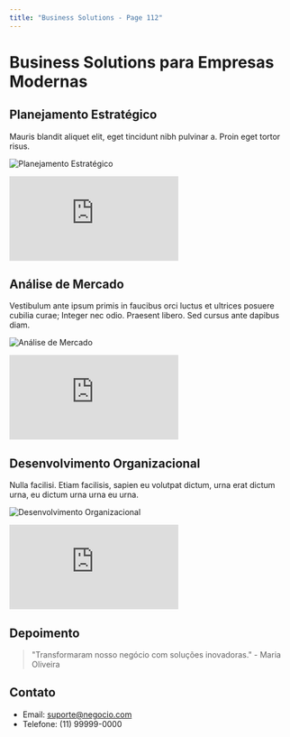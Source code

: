 ```yaml
---
title: "Business Solutions - Page 112"
---
```


# Business Solutions para Empresas Modernas

## Planejamento Estratégico
Mauris blandit aliquet elit, eget tincidunt nibh pulvinar a. Proin eget tortor risus.

![Planejamento Estratégico](https://source.unsplash.com/800x400/?business,planning,office,2775)
<iframe class="w-full h-64 object-cover rounded-lg shadow-lg my-4" src="https://www.youtube.com/embed/TD7WSLeQtVw" frameborder="0" allowfullscreen></iframe>

## Análise de Mercado
Vestibulum ante ipsum primis in faucibus orci luctus et ultrices posuere cubilia curae; Integer nec odio. Praesent libero. Sed cursus ante dapibus diam.

![Análise de Mercado](https://source.unsplash.com/800x400/?market,analysis,charts,669)
<iframe class="w-full h-64 object-cover rounded-lg shadow-lg my-4" src="https://www.youtube.com/embed/ish-2YpEkgM" frameborder="0" allowfullscreen></iframe>

## Desenvolvimento Organizacional
Nulla facilisi. Etiam facilisis, sapien eu volutpat dictum, urna erat dictum urna, eu dictum urna urna eu urna.

![Desenvolvimento Organizacional](https://source.unsplash.com/800x400/?organization,team,success,1848)
<iframe class="w-full h-64 object-cover rounded-lg shadow-lg my-4" src="https://www.youtube.com/embed/IBgrOqOJLFs" frameborder="0" allowfullscreen></iframe>

## Depoimento
> "Transformaram nosso negócio com soluções inovadoras." - Maria Oliveira

## Contato
- Email: suporte@negocio.com
- Telefone: (11) 99999-0000
